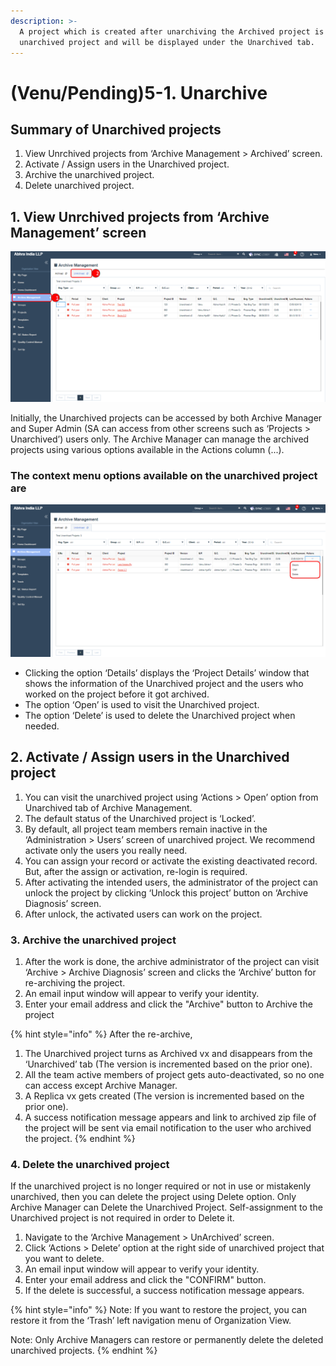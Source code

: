 ```yaml
---
description: >-
  A project which is created after unarchiving the Archived project is called an
  unarchived project and will be displayed under the Unarchived tab.
---
```


# \(Venu/Pending\)5-1. Unarchive

## Summary of Unarchived projects

1. View Unrchived projects from ‘Archive Management &gt; Archived’ screen.
2. Activate / Assign users in the Unarchived project.
3. Archive the unarchived project.
4. Delete unarchived project.

## 1. **View Unrchived projects from ‘Archive Management’ screen**

![Archive Management &amp;gt; Unarchived tab](../../../.gitbook/assets/unarchived-1.png)

Initially, the Unarchived projects can be accessed by both Archive Manager and Super Admin \(SA can access from other screens such as ‘Projects &gt; Unarchived’\) users only. The Archive Manager can manage the archived projects using various options available in the Actions column \(...\).

### The context menu options available on the unarchived project are

![Unarchive tab &amp;gt; Find project &amp;gt; Three dots button](../../../.gitbook/assets/unarchived-2.png)

* Clicking the option ‘Details’ displays the ‘Project Details’ window that shows the information of the Unarchived project and the users who worked on the project before it got archived.
* The option ‘Open’ is used to visit the Unarchived project.
* The option ‘Delete’ is used to delete the Unarchived project when needed.

## 2. **Activate / Assign users in the Unarchived project**

1. You can visit the unarchived project using ‘Actions &gt; Open’ option from Unarchived tab of Archive Management.
2. The default status of the Unarchived project is ‘Locked’.
3. By default, all project team members remain inactive in the ‘Administration &gt; Users’ screen of unarchived project. We recommend activate only the users you really need.
4. You can assign your record or activate the existing deactivated record. But, after the assign or activation, re-login is required.
5. After activating the intended users, the administrator of the project can unlock the project by clicking ‘Unlock this project’ button on ‘Archive Diagnosis’ screen.
6. After unlock, the activated users can work on the project.

### **3. Archive the unarchived project**

1. After the work is done, the archive administrator of the project can visit ‘Archive &gt; Archive Diagnosis’ screen and clicks the ‘Archive’ button for re-archiving the project.
2. An email input window will appear to verify your identity.
3. Enter your email address and click the "Archive" button to Archive the project

{% hint style="info" %}
After the re-archive, 

1. The Unarchived project turns as Archived vx and disappears from the ‘Unarchived’ tab \(The version is  incremented based on the prior one\).
2. All the team active members of project gets auto-deactivated, so no one can access except Archive Manager.
3. A Replica vx gets created \(The version is incremented based on the prior one\)﻿.
4. A success notification message appears and link to archived zip file of the project will be sent via email notification to the user who archived the project.
{% endhint %}

### **4. Delete the unarchived project**

If the unarchived project is no longer required or not in use or mistakenly unarchived, then you can delete the project using Delete option. Only Archive Manager can Delete the Unarchived Project. Self-assignment to the Unarchived project is not required in order to Delete it. 

1. Navigate to the ‘Archive Management &gt; UnArchived’ screen.
2. Click ‘Actions &gt; Delete’ option at the right side of unarchived project that you want to delete.
3. An email input window will appear to verify your identity.
4. Enter your email address and click the "CONFIRM" button.
5. If the delete is successful, a success notification message appears.

{% hint style="info" %}
Note: If you want to restore the project, you can restore it from the ‘Trash’ left navigation menu of Organization View.

Note: Only Archive Managers can restore or permanently delete the deleted unarchived projects.
{% endhint %}

